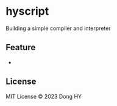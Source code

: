 # hyscript
Building a simple compiler and interpreter
## Feature
- 
## License
MIT License © 2023 Dong HY
